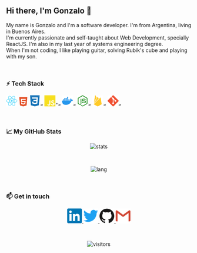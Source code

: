 ## Hi there, I'm Gonzalo 👋

My name is Gonzalo and I'm a software developer. I'm from Argentina, living in Buenos Aires. 
<br />
I'm currently passionate and self-taught about Web Development, specially ReactJS. I'm also in my last year of systems engineering degree.
<br />
When I'm not coding, I like playing guitar, solving Rubik's cube and playing with my son.

<br />

### ⚡ Tech Stack

<code><img height="30" src="https://raw.githubusercontent.com/gonzs/gonzs/main/assets/react.svg"/></code>
<code><img height="25" src="https://raw.githubusercontent.com/gonzs/gonzs/main/assets/html5.svg"/></code>
<code><img height="30" src="https://raw.githubusercontent.com/gonzs/gonzs/main/assets/css3.svg"/>></code>
<code><img height="30" src="https://raw.githubusercontent.com/gonzs/gonzs/main/assets/javascript.svg"/>"></code>
<code><img height="30" src="https://raw.githubusercontent.com/gonzs/gonzs/main/assets/docker.svg"/>></code>
<code><img height="30" src="https://raw.githubusercontent.com/gonzs/gonzs/main/assets/node-dot-js.svg"/>></code>
<code><img height="30" src="https://raw.githubusercontent.com/gonzs/gonzs/main/assets/firebase.svg"/>></code>
<code><img height="30" src="https://raw.githubusercontent.com/gonzs/gonzs/main/assets/git.svg"/>></code>

<br />

### 📈 My GitHub Stats 

<p align="center">
  <img src="https://github-readme-stats.vercel.app/api?username=gonzs&show_icons=true&theme=blue-green" alt="stats"/>
</p>
<br />
<p align="center"> 
  <img src="https://github-readme-stats.vercel.app/api/top-langs/?username=gonzs&layout=compact&theme=blue-green" alt="lang"/>
</p>

<br />

### 📫 Get in touch

<p  align="center">
  <a href= "https://in.linkedin.com/in/gonzalosisnero">
    <img height="40" src="https://raw.githubusercontent.com/gonzs/gonzs/main/assets/linkedin.svg"/>
  </a>
  <a href= "https://twitter.com/gonzasisne">
    <img height="40" src="https://raw.githubusercontent.com/gonzs/gonzs/main/assets/twitter.svg"/>
  </a>
  <a href= "https://github.com/gonzs">
    <img height="40" src="https://raw.githubusercontent.com/gonzs/gonzs/main/assets/github.svg"/>
  </a>
  <a href= "mailto:gonzalosisnero@gmail.com">
    <img height="40" src="https://raw.githubusercontent.com/gonzs/gonzs/main/assets/gmail.svg"/>
  </a>
</p>

<br />

<p align="center">
  <img src="https://visitor-badge.glitch.me/badge?page_id=gonzs/gonzs" alt="visitors" />
</p>
